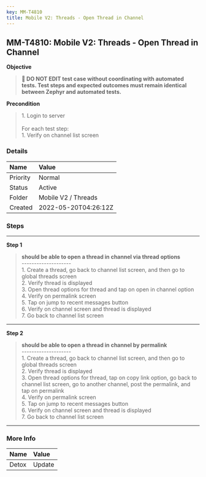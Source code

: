 ```yaml
---
key: MM-T4810
title: Mobile V2: Threads - Open Thread in Channel
---
```


## MM-T4810: Mobile V2: Threads - Open Thread in Channel

**Objective**

> <article><strong>🛑 DO NOT EDIT test case without coordinating with automated tests. Test steps and expected outcomes must remain identical between Zephyr and automated tests.</strong></article>

**Precondition**

> <article>1. Login to server<br /><br />For each test step:<br />1. Verify on channel list screen</article>

### Details

| Name     | Value                |
| :------- | :------------------- |
| Priority | Normal               |
| Status   | Active               |
| Folder   | Mobile V2 / Threads  |
| Created  | 2022-05-20T04:26:12Z |

### Steps

<hr/>

**Step 1**

> <article><strong>should be able to open a thread in channel via thread options</strong><br />--------------------<br />1. Create a thread, go back to channel list screen, and then go to global threads screen<br />2. Verify thread is displayed<br />3. Open thread options for thread and tap on open in channel option<br />4. Verify on permalink screen<br />5. Tap on jump to recent messages button<br />6. Verify on channel screen and thread is displayed<br />7. Go back to channel list screen</article>

<hr/>

**Step 2**

> <article><strong>should be able to open a thread in channel by permalink</strong><br />--------------------<br />1. Create a thread, go back to channel list screen, and then go to global threads screen<br />2. Verify thread is displayed<br />3. Open thread options for thread, tap on copy link option, go back to channel list screen, go to another channel,  post the permalink, and tap on permalink<br />4. Verify on permalink screen<br />5. Tap on jump to recent messages button<br />6. Verify on channel screen and thread is displayed<br />7. Go back to channel list screen</article>

<hr/>

### More Info

| Name  | Value  |
| :---- | :----- |
| Detox | Update |
